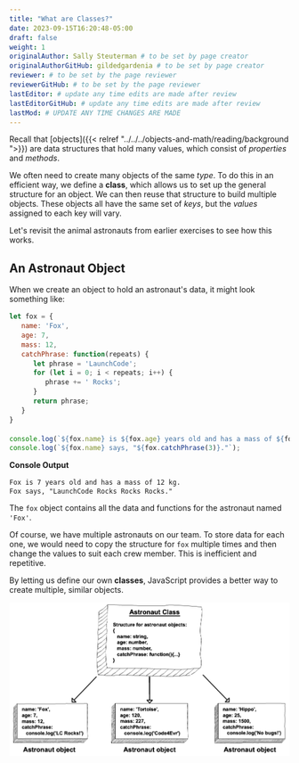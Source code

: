 ```yaml
---
title: "What are Classes?"
date: 2023-09-15T16:20:48-05:00
draft: false
weight: 1
originalAuthor: Sally Steuterman # to be set by page creator
originalAuthorGitHub: gildedgardenia # to be set by page creator
reviewer: # to be set by the page reviewer
reviewerGitHub: # to be set by the page reviewer
lastEditor: # update any time edits are made after review
lastEditorGitHub: # update any time edits are made after review
lastMod: # UPDATE ANY TIME CHANGES ARE MADE
---
```


Recall that [objects]({{< relref "../../../objects-and-math/reading/background ">}}) are data structures that hold many
values, which consist of *properties* and *methods*.

We often need to create many objects of the same *type*. To do this in an
efficient way, we define a **class**, which allows us to set up the general
structure for an object. We can then reuse that structure to build multiple
objects. These objects all have the same set of *keys*, but the *values*
assigned to each key will vary.

Let's revisit the animal astronauts from earlier exercises to see how this
works.

## An Astronaut Object

When we create an object to hold an astronaut's data, it might look something
like:

```js {linenos=table}
let fox = {
   name: 'Fox',
   age: 7,
   mass: 12,
   catchPhrase: function(repeats) {
      let phrase = 'LaunchCode';
      for (let i = 0; i < repeats; i++) {
         phrase += ' Rocks';
      }
      return phrase;
   }
}

console.log(`${fox.name} is ${fox.age} years old and has a mass of ${fox.mass} kg.`);
console.log(`${fox.name} says, "${fox.catchPhrase(3)}."`);
```

**Console Output**

```console
Fox is 7 years old and has a mass of 12 kg.
Fox says, "LaunchCode Rocks Rocks Rocks."
```

The `fox` object contains all the data and functions for the astronaut named
`'Fox'`.

Of course, we have multiple astronauts on our team. To store data for each one,
we would need to copy the structure for `fox` multiple times and then change
the values to suit each crew member. This is inefficient and repetitive.

By letting us define our own **classes**, JavaScript provides a better way to
create multiple, similar objects.

![Visual of the relationship between classes and objects.](pictures/Classes-vs-objects.png)